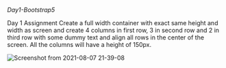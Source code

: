 _Day1-Bootstrap5_


Day 1 Assignment Create a full width container with exact same height and width as screen and create 4 columns in first row, 3 in second row and 2 in third row with some dummy text and align all rows in the center of the screen. All the columns will have a height of 150px.

![Screenshot from 2021-08-07 21-39-08](https://user-images.githubusercontent.com/52309838/128606597-537a8d98-5094-4a13-bbbd-84d28c18fda1.png)
